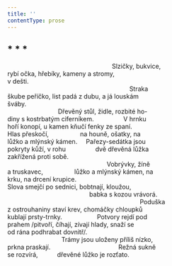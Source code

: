 ```yaml
---
title: ''
contentType: prose
---
```


## \* \* \*

                                                            Slzičky, bukvice,  
rybí očka, hřebíky, kameny a stromy,  
v dešti.  
                                                                      Straka  
škube peříčko, list padá z dubu, a já louskám  
šváby.  
                             Dřevěný stůl, židle, rozbité ho-  
diny s kostrbatým ciferníkem.                 V hrnku  
hoří konopí, u kamen kňučí fenky ze spaní.  
Hlas přeskočí,                  na houně, ošatky, na  
lůžko a mlýnský kámen.     Pařezy-sedátka jsou  
pokryty kůží, v rohu                 dvě dřevěná lůžka  
zakřížená proti sobě.  
                                                         Vobrývky, žíně  
a truskavec,                  lůžko a mlýnský kámen, na  
krku, na drcení krupice.  
Slova smejčí po sednici, bobtnají, kloužou,  
                                               babka s kozou vrávorá.  
                                                                            Poduška  
z ostrouhaniny staví krev, chomáčky chloupků  
kublají prsty-trnky.                    Potvory rejdí pod  
prahem /pitvoří, číhají, zívají hlady, snaží se  
od rána podhrabat dovnitř/.  
                               Trámy jsou uloženy příliš nízko,  
prkna praskají.                                       Režná sukně  
se rozvírá,           dřevěné lůžko je rozťato.
